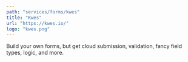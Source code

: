 ```yaml
---
path: "services/forms/kwes"
title: "Kwes"
url: "https://kwes.io/"
logo: "kwes.png"
---
```


Build your own forms, but get cloud submission, validation, fancy field types, logic, and more.
